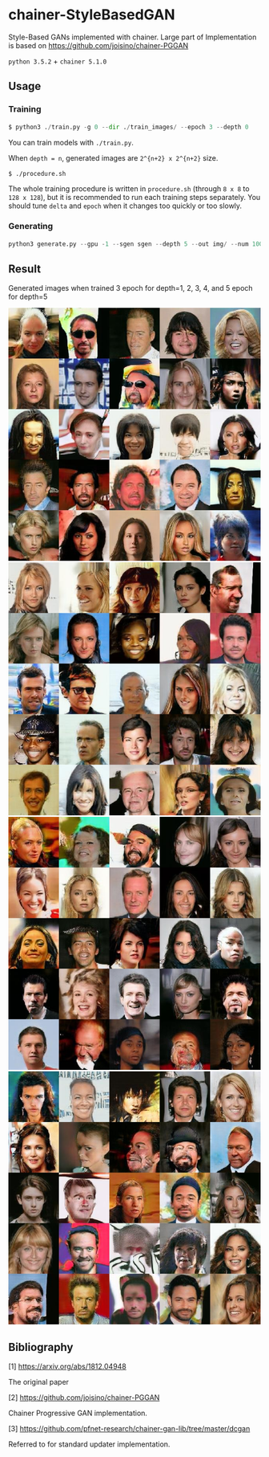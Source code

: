# chainer-StyleBasedGAN
 Style-Based GANs implemented with chainer.
 Large part of Implementation is based on https://github.com/joisino/chainer-PGGAN

 `python 3.5.2` + `chainer 5.1.0`

## Usage

### Training

```python
$ python3 ./train.py -g 0 --dir ./train_images/ --epoch 3 --depth 0 
```

You can train models with `./train.py`.

When `depth = n`, generated images are `2^{n+2} x 2^{n+2}` size.

```shell
$ ./procedure.sh
```

The whole training procedure is written in `procedure.sh` (through `8 x 8` to `128 x 128`), but it is recommended to run each training steps separately.
You should tune `delta` and `epoch` when it changes too quickly or too slowly.

### Generating
```python
python3 generate.py --gpu -1 --sgen sgen --depth 5 --out img/ --num 100
```

## Result
Generated images when trained 3 epoch for depth=1, 2, 3, 4, and 5 epoch for depth=5

![generated_images1](results/result1.jpg)
![generated_images2](results/result2.jpg)
![generated_images3](results/result3.jpg)
![generated_images4](results/result4.jpg)

## Bibliography

[1] https://arxiv.org/abs/1812.04948

The original paper

[2] https://github.com/joisino/chainer-PGGAN

Chainer Progressive GAN implementation.

[3] https://github.com/pfnet-research/chainer-gan-lib/tree/master/dcgan

Referred to for standard updater implementation.
